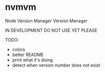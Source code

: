 # nvmvm
Node Version Manager Version Manager

IN DEVELOPMENT DO NOT USE YET PLEASE

TODO:
- colors
- better README
- print what it's doing
- detect when version number does not exist
